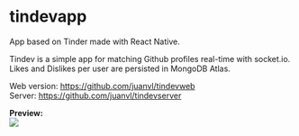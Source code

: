 # tindevapp
App based on Tinder made with React Native.

Tindev is a simple app for matching Github profiles real-time with socket.io.
<br/>
Likes and Dislikes per user are persisted in MongoDB Atlas.

Web version: https://github.com/juanvl/tindevweb
<br/>
Server: https://github.com/juanvl/tindevserver

<b>Preview:</b>
<br/>
<img src="preview.gif" />
<br/>
